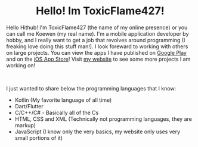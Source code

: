 <h1 align="center">Hello! Im ToxicFlame427!</h1>
<p>
Hello Hithub! I'm ToxicFlame427 (the name of my online presence) or you can call me Koewen (my real name). I'm a mobile application developer by hobby, and I really want to get a job that revolves around programming (I freaking love doing this stuff man!). I look foreward to working with others on large projects.
You can view the apps I have published on <a href="https://play.google.com/store/search?q=ToxicFlame427&c=apps&hl=en">Google Play</a> and on the <a href="https://apps.apple.com/us/developer/koewen-hoffman/id1640324631">iOS App Store</a>!
Visit <a href="https://toxicflame427.xyz">my website</a> to see some more projects I am working on!
</p>
<br>
<p>I just wanted to share below the programming languages that I know:</p>
<ul>
  <li>Kotlin (My favorite language of all time)</li>
  <li>Dart/Flutter</li>
  <li>C/C++/C# - Basically all of the Cs</li>
  <li>HTML, CSS and XML (Technically not programming languages, they are markup)</li>
  <li>JavaScript (I know only the very basics, my website only uses very small portions of it)</li>
</ul>
